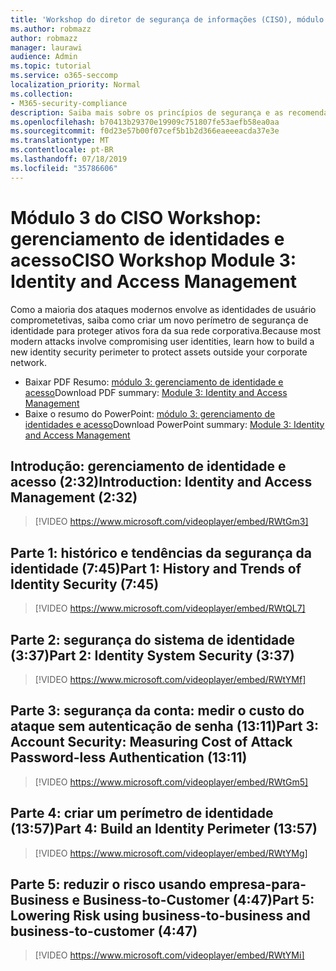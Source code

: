 ```yaml
---
title: 'Workshop do diretor de segurança de informações (CISO), módulo 3: identidade e gerenciamento de acesso'
ms.author: robmazz
author: robmazz
manager: laurawi
audience: Admin
ms.topic: tutorial
ms.service: o365-seccomp
localization_priority: Normal
ms.collection:
- M365-security-compliance
description: Saiba mais sobre os princípios de segurança e as recomendações para modernização de segurança em sua organização.
ms.openlocfilehash: b70413b29370e19909c751807fe53aefb58ea0aa
ms.sourcegitcommit: f0d23e57b00f07cef5b1b2d366eaeeeacda37e3e
ms.translationtype: MT
ms.contentlocale: pt-BR
ms.lasthandoff: 07/18/2019
ms.locfileid: "35786606"
---
```

# <a name="ciso-workshop-module-3-identity-and-access-management"></a><span data-ttu-id="dcf25-103">Módulo 3 do CISO Workshop: gerenciamento de identidades e acesso</span><span class="sxs-lookup"><span data-stu-id="dcf25-103">CISO Workshop Module 3: Identity and Access Management</span></span> 

<span data-ttu-id="dcf25-104">Como a maioria dos ataques modernos envolve as identidades de usuário comprometetivas, saiba como criar um novo perímetro de segurança de identidade para proteger ativos fora da sua rede corporativa.</span><span class="sxs-lookup"><span data-stu-id="dcf25-104">Because most modern attacks involve compromising user identities, learn how to build a new identity security perimeter to protect assets outside your corporate network.</span></span>

- <span data-ttu-id="dcf25-105">Baixar PDF Resumo: [módulo 3: gerenciamento de identidade e acesso](media/ciso-workshop-3-identity-protection.pdf)</span><span class="sxs-lookup"><span data-stu-id="dcf25-105">Download PDF summary: [Module 3: Identity and Access Management](media/ciso-workshop-3-identity-protection.pdf)</span></span>
- <span data-ttu-id="dcf25-106">Baixe o resumo do PowerPoint: [módulo 3: gerenciamento de identidades e acesso](https://docs.microsoft.com/office365/securitycompliance/media/ciso-workshop-3-identity-protection.pptx)</span><span class="sxs-lookup"><span data-stu-id="dcf25-106">Download PowerPoint summary: [Module 3: Identity and Access Management](https://docs.microsoft.com/office365/securitycompliance/media/ciso-workshop-3-identity-protection.pptx)</span></span>

## <a name="introduction-identity-and-access-management-232"></a><span data-ttu-id="dcf25-107">Introdução: gerenciamento de identidade e acesso (2:32)</span><span class="sxs-lookup"><span data-stu-id="dcf25-107">Introduction: Identity and Access Management (2:32)</span></span>

> [!VIDEO https://www.microsoft.com/videoplayer/embed/RWtGm3]

## <a name="part-1-history-and-trends-of-identity-security-745"></a><span data-ttu-id="dcf25-108">Parte 1: histórico e tendências da segurança da identidade (7:45)</span><span class="sxs-lookup"><span data-stu-id="dcf25-108">Part 1: History and Trends of Identity Security (7:45)</span></span>

> [!VIDEO https://www.microsoft.com/videoplayer/embed/RWtQL7]

## <a name="part-2-identity-system-security-337"></a><span data-ttu-id="dcf25-109">Parte 2: segurança do sistema de identidade (3:37)</span><span class="sxs-lookup"><span data-stu-id="dcf25-109">Part 2: Identity System Security (3:37)</span></span>

> [!VIDEO https://www.microsoft.com/videoplayer/embed/RWtYMf]

## <a name="part-3-account-security-measuring-cost-of-attack-password-less-authentication-1311"></a><span data-ttu-id="dcf25-110">Parte 3: segurança da conta: medir o custo do ataque sem autenticação de senha (13:11)</span><span class="sxs-lookup"><span data-stu-id="dcf25-110">Part 3: Account Security: Measuring Cost of Attack Password-less Authentication (13:11)</span></span>

> [!VIDEO https://www.microsoft.com/videoplayer/embed/RWtGm5]

## <a name="part-4-build-an-identity-perimeter-1357"></a><span data-ttu-id="dcf25-111">Parte 4: criar um perímetro de identidade (13:57)</span><span class="sxs-lookup"><span data-stu-id="dcf25-111">Part 4: Build an Identity Perimeter (13:57)</span></span>

> [!VIDEO https://www.microsoft.com/videoplayer/embed/RWtYMg]

## <a name="part-5-lowering-risk-using-business-to-business-and-business-to-customer-447"></a><span data-ttu-id="dcf25-112">Parte 5: reduzir o risco usando empresa-para-Business e Business-to-Customer (4:47)</span><span class="sxs-lookup"><span data-stu-id="dcf25-112">Part 5: Lowering Risk using business-to-business and business-to-customer (4:47)</span></span>

> [!VIDEO https://www.microsoft.com/videoplayer/embed/RWtYMi]